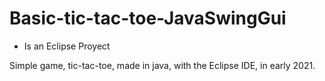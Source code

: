# Basic-tic-tac-toe-JavaSwingGui

- Is an Eclipse Proyect

Simple game, tic-tac-toe, made in java, with the Eclipse IDE, in early 2021.
